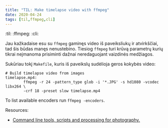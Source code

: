 ```yaml
---
title: "TIL: Make timelapse video with ffmpeg"
date: 2020-04-24
tags: [til,ffmpeg,cli]
---
```


:til: :ffmpeg: :cli:

Jau kažkadaise esu su `ffmpeg` gaminęs video iš paveiksliukų ir atvirkščiai, tad
šis būdas manęs nenustebino. Tiesiog `ffmpeg` turi krūvą parametrų kurių tikrai
neįmanoma prisiminti dažnai neredaguojant vaizdinės medžiagos.

Sukūriau tokį `Makefile`, kuris iš paveikslų sudėlioja geros kokybės video:

```
# Build timelapse video from images
timelapse.mp4:
        ffmpeg -r 24 -pattern_type glob -i '*.JPG' -s hd1080 -vcodec libx264 \
        -crf 18 -preset slow timelapse.mp4
```

To list available encoders run `ffmpeg -encoders`.

Resources:
- [Command line tools, scripts and processing for photography.](http://www.biodiversityshorts.com/advanced-photography/command-line-tools-scripts-and-processing-for-photography)
